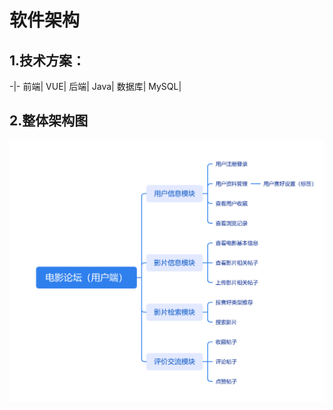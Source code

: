 # 软件架构
## 1.技术方案：
-|-
前端|	VUE|
后端|	Java|
数据库|	MySQL|

## 2.整体架构图                                          
![avatar](https://github.com/MyFilmClub/docs/blob/main/MindMap.png)
